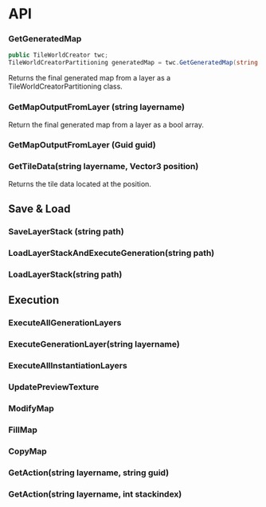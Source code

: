 # API

### GetGeneratedMap
  
  ```csharp
  public TileWorldCreator twc;
  TileWorldCreatorPartitioning generatedMap = twc.GetGeneratedMap(string guid);
  ```  
  
  Returns the final generated map from a layer as a TileWorldCreatorPartitioning class.  
  
### GetMapOutputFromLayer (string layername)
Return the final generated map from a layer as a bool array.

### GetMapOutputFromLayer (Guid guid)

### GetTileData(string layername, Vector3 position)
Returns the tile data located at the position.

## Save & Load

### SaveLayerStack (string path)

### LoadLayerStackAndExecuteGeneration(string path)

### LoadLayerStack(string path)

## Execution

### ExecuteAllGenerationLayers

### ExecuteGenerationLayer(string layername)

### ExecuteAllInstantiationLayers

### UpdatePreviewTexture

### ModifyMap
### FillMap
### CopyMap

### GetAction(string layername, string guid)

### GetAction(string layername, int stackindex)

